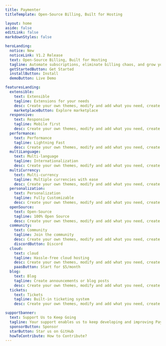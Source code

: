 ```yaml
---
title: Paymenter
titleTemplate: Open-Source Billing, Built for Hosting

layout: home
aside: false
editLink: false
markdownStyles: false

heroLanding:
  notice: New
  noticeLink: V1.2 Release
  text: Open-Source Billing, Built for Hosting
  tagline: Automate subscriptions, eliminate billing chaos, and grow your hosting business – without vendor lock-ins or hidden costs.
  getStartedButton: Get Started
  installButton: Install
  demoButton: Live Demo

featuresLanding:
  extensible:
    text: Extensible
    tagline: Extensions for your needs
    desc: Create your own themes, modify and add what you need, create your custom experience for your customers.
    marketplaceButton: Explore marketplace
  responsive:
    text: Responsive
    tagline: Mobile first
    desc: Create your own themes, modify and add what you need, create your custom experience for your customers.
  performance:
    text: Performance
    tagline: Lightning Fast
    desc: Create your own themes, modify and add what you need, create your custom experience for your customers.
  multiLanguage:
    text: Multi-language
    tagline: Internationalization
    desc: Create your own themes, modify and add what you need, create your custom experience for your customers.
  multiCurrency:
    text: Multi-currency
    tagline: Multiple currencies with ease
    desc: Create your own themes, modify and add what you need, create your custom experience for your customers.
  personalization:
    text: Personalization
    tagline: Fully Customizable
    desc: Create your own themes, modify and add what you need, create your custom experience for your customers.
  openSource:
    text: Open-Source
    tagline: 100% Open Source
    desc: Create your own themes, modify and add what you need, create your custom experience for your customers.
  community:
    text: Community
    tagline: Join the community
    desc: Create your own themes, modify and add what you need, create your custom experience for your customers.
    discordButton: Discord
  cloud:
    text: cloud
    tagline: Hassle-free cloud hosting
    desc: Create your own themes, modify and add what you need, create your custom experience for your customers.
    paasButton: Start for $5/month
  blog:
    text: Blog
    tagline: Create announcements or blog posts
    desc: Create your own themes, modify and add what you need, create your custom experience for your customers.
  tickets:
    text: Tickets
    tagline: Built-in ticketing system
    desc: Create your own themes, modify and add what you need, create your custom experience for your customers.

supportbanner:
  text: Support Us to Keep Going
  tagline: Your support enables us to keep developing and improving Paymenter for everyone. Each GitHub star and sponsorship helps us build the future of open-source billing.
  sponsorButton: Sponsor
  starButton: Star us on GitHub
  howToContribute: How to Contribute?
---
```


<script setup>
  import Hero from '@theme/components/landing/Hero.vue'
  import Slider from '@theme/components/landing/Slider.vue'
  import Features from '@theme/components/landing/Features.vue'
  import SupportBanner from '@theme/components/landing/SupportBanner.vue'
  import CustomFooter from '@theme/components/CustomFooter.vue'
</script>

<div class="w-full overflow-hidden h-full">
  <Hero />
  <Slider />
</div>

<div class="container mx-auto max-w-(--vp-layout-max-width)">
    <Features />
    <SupportBanner />
</div>

<div class="w-full">
    <CustomFooter />
</div>
